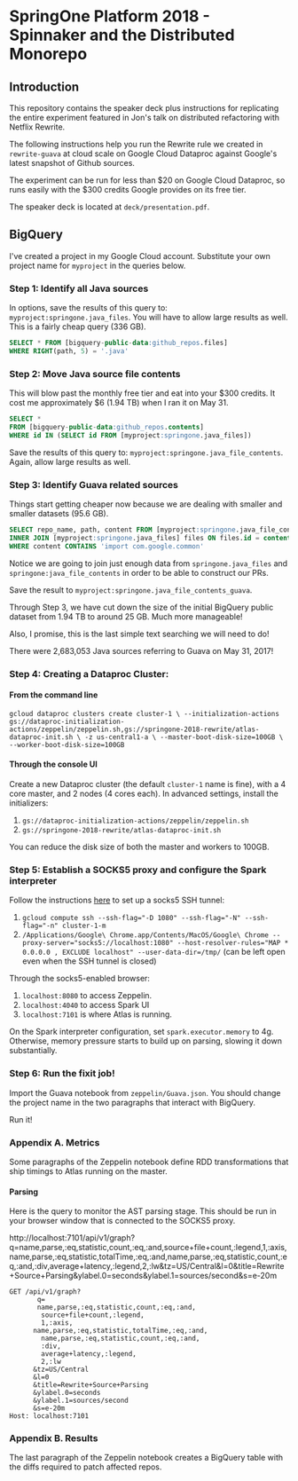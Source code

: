 # SpringOne Platform 2018 - Spinnaker and the Distributed Monorepo

## Introduction

This repository contains the speaker deck plus instructions for replicating the
entire experiment featured in Jon's talk on distributed refactoring with Netflix Rewrite.

The following instructions help you run the Rewrite rule we created in `rewrite-guava` at
cloud scale on Google Cloud Dataproc against Google's latest snapshot of Github sources.

The experiment can be run for less than $20 on Google Cloud Dataproc, so runs easily with the $300 credits Google provides on its free tier.

The speaker deck is located at `deck/presentation.pdf`.

## BigQuery

I've created a project in my Google Cloud account.
Substitute your own project name for `myproject` in the queries below.

### Step 1: Identify all Java sources

In options, save the results of this query to: `myproject:springone.java_files`.
You will have to allow large results as well. This is a fairly cheap query (336 GB).

```sql
SELECT * FROM [bigquery-public-data:github_repos.files]
WHERE RIGHT(path, 5) = '.java'
```

### Step 2: Move Java source file contents

This will blow past the monthly free tier and eat into your $300 credits.
It cost me approximately $6 (1.94 TB) when I ran it on May 31.

```sql
SELECT *
FROM [bigquery-public-data:github_repos.contents]
WHERE id IN (SELECT id FROM [myproject:springone.java_files])
```

Save the results of this query to: `myproject:springone.java_file_contents`.
Again, allow large results as well.

### Step 3: Identify Guava related sources

Things start getting cheaper now because we are dealing with smaller and smaller datasets
(95.6 GB).

```sql
SELECT repo_name, path, content FROM [myproject:springone.java_file_contents] contents
INNER JOIN [myproject:springone.java_files] files ON files.id = contents.id
WHERE content CONTAINS 'import com.google.common'
```

Notice we are going to join just enough data from `springone.java_files`
and `springone:java_file_contents` in order to be able to construct our PRs.

Save the result to `myproject:springone.java_file_contents_guava`.

Through Step 3, we have cut down the size of the initial BigQuery public dataset
from 1.94 TB to around 25 GB. Much more manageable!

Also, I promise, this is the last simple text searching we will need to do!

There were 2,683,053 Java sources referring to Guava on May 31, 2017!

### Step 4: Creating a Dataproc Cluster:

#### From the command line

`gcloud dataproc clusters create cluster-1 \
  --initialization-actions gs://dataproc-initialization-actions/zeppelin/zeppelin.sh,gs://springone-2018-rewrite/atlas-dataproc-init.sh \
  -z us-central1-a \
  --master-boot-disk-size=100GB \
  --worker-boot-disk-size=100GB`

#### Through the console UI

Create a new Dataproc cluster (the default `cluster-1` name is fine), with a 4 core master, and 2 nodes (4 cores each). In advanced settings, install the initializers:

1) `gs://dataproc-initialization-actions/zeppelin/zeppelin.sh`
2) `gs://springone-2018-rewrite/atlas-dataproc-init.sh`

You can reduce the disk size of both the master and workers to 100GB.

### Step 5: Establish a SOCKS5 proxy and configure the Spark interpreter

Follow the instructions [here](https://cloud.google.com/dataproc/docs/concepts/cluster-web-interfaces) to set up a socks5 SSH tunnel:

1) `gcloud compute ssh --ssh-flag="-D 1080" --ssh-flag="-N" --ssh-flag="-n" cluster-1-m`
2) `/Applications/Google\ Chrome.app/Contents/MacOS/Google\ Chrome --proxy-server="socks5://localhost:1080" --host-resolver-rules="MAP * 0.0.0.0 , EXCLUDE localhost" --user-data-dir=/tmp/` (can be left open even when the SSH tunnel is closed)

Through the socks5-enabled browser:
1) `localhost:8080` to access Zeppelin.
2) `localhost:4040` to access Spark UI
3) `localhost:7101` is where Atlas is running.

On the Spark interpreter configuration, set `spark.executor.memory` to 4g. Otherwise,
memory pressure starts to build up on parsing, slowing it down substantially.

### Step 6: Run the fixit job!

Import the Guava notebook from `zeppelin/Guava.json`. You should change the project name
in the two paragraphs that interact with BigQuery.

Run it!

### Appendix A. Metrics

Some paragraphs of the Zeppelin notebook define RDD transformations that ship timings to Atlas running on the master.

#### Parsing

Here is the query to monitor the AST parsing stage. This should be run in your browser
window that is connected to the SOCKS5 proxy.

http://localhost:7101/api/v1/graph?q=name,parse,:eq,statistic,count,:eq,:and,source+file+count,:legend,1,:axis,name,parse,:eq,statistic,totalTime,:eq,:and,name,parse,:eq,statistic,count,:eq,:and,:div,average+latency,:legend,2,:lw&tz=US/Central&l=0&title=Rewrite+Source+Parsing&ylabel.0=seconds&ylabel.1=sources/second&s=e-20m

```http
GET /api/v1/graph?
       q=
       name,parse,:eq,statistic,count,:eq,:and,
        source+file+count,:legend,
        1,:axis,
      name,parse,:eq,statistic,totalTime,:eq,:and,
        name,parse,:eq,statistic,count,:eq,:and,
        :div,
        average+latency,:legend,
        2,:lw
      &tz=US/Central
      &l=0
      &title=Rewrite+Source+Parsing
      &ylabel.0=seconds
      &ylabel.1=sources/second
      &s=e-20m
Host: localhost:7101
```

### Appendix B. Results

The last paragraph of the Zeppelin notebook creates a BigQuery table with the diffs
required to patch affected repos.
